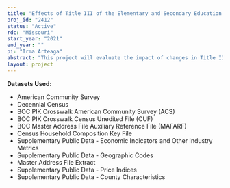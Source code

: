 ```yaml
---
title: "Effects of Title III of the Elementary and Secondary Education Act on Education, Income, Employment and Self-Sufficiency"
proj_id: "2412"
status: "Active"
rdc: "Missouri"
start_year: "2021"
end_year: ""
pi: "Irma Arteaga"
abstract: "This project will evaluate the impact of changes in Title III rules that affected required standards for limited English proficient students and provided grant allocation on education, income, employment and self-sufficiency. Title III formula grants were established under the No Child Left Behind Act (NCLB) of 2001 in an effort to ensure English learners achieve English language proficiency and established state academic standards. By 2007, all states and the District of Columbia had developed English language proficiency standards, assessments, and accountability measures for monitoring progress of limited English proficiency students. This project will exploit the staggered rollout of the program at the state level to determine the effectiveness of these programs on long-term outcomes such as education, income, employment and self-sufficiency. The project aims to link the 2000 long-form records to subsequent American Community Surveys. The 2000 long-form will be used to determine the age, state of residence, and language spoken at home and the linked ACS data will be used to track long-term outcomes. Various methods, such as event studies, linear spline models, and fixed effects models, will be used to compare those were eligible for Title III programs and those who were not because of age and the staggered statewide rollout."
layout: project
---
```


**Datasets Used:**

  - American Community Survey 
  - Decennial Census 
  - BOC PIK Crosswalk American Community Survey (ACS) 
  - BOC PIK Crosswalk Census Unedited File (CUF) 
  - BOC Master Address File Auxiliary Reference File (MAFARF) 
  - Census Household Composition Key File 
  - Supplementary Public Data - Economic Indicators and Other Industry Metrics 
  - Supplementary Public Data - Geographic Codes 
  - Master Address File Extract 
  - Supplementary Public Data - Price Indices 
  - Supplementary Public Data - County Characteristics 

